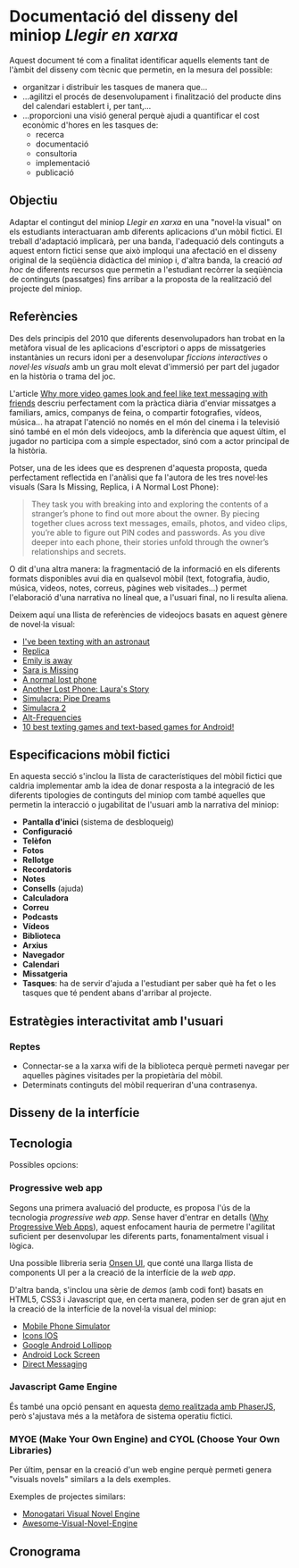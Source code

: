 #  Documentació del disseny del miniop *Llegir en xarxa*

Aquest document té com a finalitat identificar aquells elements tant de l'àmbit del disseny com tècnic que permetin, en la mesura del possible:

* organitzar i distribuir les tasques de manera que...
* ...agilitzi el procés de desenvolupament i finalització del producte dins del calendari establert i, per tant,...
* ...proporcioni una visió general perquè ajudi a quantificar el cost econòmic d'hores en les tasques de:
  * recerca
  * documentació
  * consultoria
  * implementació
  * publicació

## Objectiu

Adaptar el contingut del miniop *Llegir en xarxa* en una "novel·la visual" on els estudiants interactuaran amb diferents aplicacions d'un mòbil fictici. El treball d'adaptació implicarà, per una banda, l'adequació dels continguts a aquest entorn fictici sense que això imploqui una afectació en el disseny original de la seqüència didàctica del miniop i, d'altra banda, la creació *ad hoc* de diferents recursos que permetin a l'estudiant recòrrer la seqüència de continguts (passatges) fins arribar a la proposta de la realització del projecte del miniop.


## Referències

Des dels principis del 2010 que diferents desenvolupadors han trobat en la metàfora visual de les aplicacions d'escriptori o apps de missatgeries instantànies un recurs idoni per a desenvolupar *ficcions interactives* o *novel·les visuals* amb un grau molt elevat d'immersió per part del jugador en la història o trama del joc. 

L'article [Why more video games look and feel like text messaging with friends](https://www.theverge.com/2017/3/28/15027520/video-games-smartphone-mobile-text-messages) descriu perfectament com la pràctica diària d'enviar missatges a familiars, amics, companys de feina, o compartir fotografies, vídeos, música... ha atrapat l'atenció no només en el món del cinema i la televisió sinó també en el món dels videojocs, amb la diferència que aquest últim, el jugador no participa com a simple espectador, sinó com a actor principal de la història.

Potser, una de les idees que es desprenen d'aquesta proposta, queda perfectament reflectida en l'anàlisi que fa l'autora de les tres novel·les visuals (Sara Is Missing, Replica, i A Normal Lost Phone):

> They task you with breaking into and exploring the contents of a stranger’s phone to find out more about the owner. By piecing together clues across text messages, emails, photos, and video clips, you’re able to figure out PIN codes and passwords. As you dive deeper into each phone, their stories unfold through the owner’s relationships and secrets.

O dit d'una altra manera: la fragmentació de la informació en els diferents formats disponibles avui dia en qualsevol mòbil (text, fotografia, àudio, música, videos, notes, correus, pàgines web visitades...) permet l'elaboració d'una narrativa no líneal que, a l'usuari final, no li resulta aliena. 

Deixem aquí una llista de referències de videojocs basats en aquest gènere de novel·la visual:

* [I've been texting with an astronaut](https://boingboing.net/2015/05/07/lifeline-astronaut-game.html)
* [Replica](https://somigames.com/replica/)
* [Emily is away](http://emilyisaway.com/)
* [Sara is Missing](https://saraismissing.itch.io/sim)
* [A normal lost phone](http://www.anormallostphone.com/)
* [Another Lost Phone: Laura's Story](https://store.steampowered.com/app/689910/Another_Lost_Phone_Lauras_Story/)
* [Simulacra: Pipe Dreams](https://store.steampowered.com/app/878320/SIMULACRA_Pipe_Dreams/)
* [Simulacra 2](https://store.steampowered.com/app/1011190/SIMULACRA_2/)
* [Alt-Frequencies](https://www.theverge.com/2019/5/19/18625057/alt-frequencies-audio-mystery-game-time-travel-accidental-queens-normal-another-lost-phone)
* [10 best texting games and text-based games for Android!](https://www.androidauthority.com/best-texting-games-text-based-games-android-926860/)

## Especificacions mòbil fictici

En aquesta secció s'inclou la llista de característiques del mòbil fictici que caldria implementar amb la idea de donar resposta a la integració de les diferents tipologies de continguts del miniop com també aquelles que permetin la interacció o jugabilitat de l'usuari amb la narrativa del miniop:

* **Pantalla d'inici** (sistema de desbloqueig)
* **Configuració**
* **Telèfon** 
* **Fotos**
* **Rellotge**
* **Recordatoris**
* **Notes**
* **Consells** (ajuda)
* **Calculadora**
* **Correu**
* **Podcasts**
* **Vídeos**
* **Biblioteca**
* **Arxius**
* **Navegador**
* **Calendari**
* **Missatgeria**
* **Tasques**: ha de servir d'ajuda a l'estudiant per saber què ha fet o les tasques que té pendent abans d'arribar al projecte.


## Estratègies interactivitat amb l'usuari


### Reptes

* Connectar-se a la xarxa wifi de la biblioteca perquè permeti navegar per aquelles pàgines visitades per la propietària del mòbil.
* Determinats continguts del mòbil requeriran d'una contrasenya.


## Disseny de la interfície



## Tecnologia

Possibles opcions:

### Progressive web app

Segons una primera avaluació del producte, es proposa l'ús de la tecnologia *progressive web app*. Sense haver d'entrar en detalls ([Why Progressive Web Apps](https://medium.com/the-web-tub/why-progressive-web-apps-a2c74bd6afdc)), aquest enfocament hauria de permetre l'agilitat suficient per desenvolupar les diferents parts, fonamentalment visual i lògica.

Una possible llibreria seria [Onsen UI](https://onsen.io/), que conté una llarga llista de components UI per a la creació de la interfície de la _web app_.

D'altra banda, s'inclou una sèrie de _demos_ (amb codi font) basats en HTML5, CSS3 i Javascript que, en certa manera, poden ser de gran ajut en la creació de la interfície de la novel·la visual del miniop:

* [Mobile Phone Simulator](https://github.com/RGladys/Mobile-Phone-Simulator)
* [Icons IOS](https://codepen.io/tessat/pen/dqcCo)
* [Google Android Lollipop](https://codepen.io/simoberny/pen/LVBgyE)
* [Android Lock Screen](https://codepen.io/khadkamhn/pen/EVaJLy)
* [Direct Messaging](https://codepen.io/supah/pen/jqOBqp)

### Javascript Game Engine

És també una opció pensant en aquesta [demo realitzada amb PhaserJS](https://phaser.io/examples/v3/view/scenes/drag-scenes-demo#), però s'ajustava més a la metàfora de sistema operatiu fictici.


### MYOE (Make Your Own Engine) and CYOL (Choose Your Own Libraries) 

Per últim, pensar en la creació d'un web engine perquè permeti genera "visuals novels" similars a la dels exemples. 

Exemples de projectes similars: 

* [Monogatari Visual Novel Engine](https://monogatari.io/)
* [Awesome-Visual-Novel-Engine](https://github.com/kserks/Awesome-Visual-Novel-Engine)




## Cronograma


